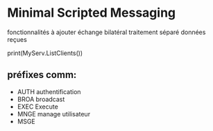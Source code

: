 # Minimal Scripted Messaging

fonctionnalités à ajouter
  échange bilatéral
  traitement séparé données reçues

print(MyServ.ListClients())

## préfixes comm:
  - AUTH authentification
  - BROA broadcast
  - EXEC Execute
  - MNGE manage utilisateur
  - MSGE
